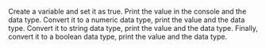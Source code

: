Create a variable and set it as true.
Print the value in the console and the data type.
Convert it to a numeric data type, print the value and the data type.
Convert it to string data type, print the value and the data type.
Finally, convert it to a boolean data type, print the value and the data type.
